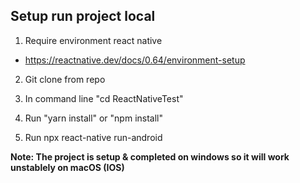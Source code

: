 ## Setup run project local

1. Require environment react native
 + https://reactnative.dev/docs/0.64/environment-setup

2. Git clone from repo

3. In command line "cd ReactNativeTest"

4. Run "yarn install" or "npm install"

5. Run npx react-native run-android

**Note: The project is setup & completed on windows so it will work unstablely on macOS (IOS)**
